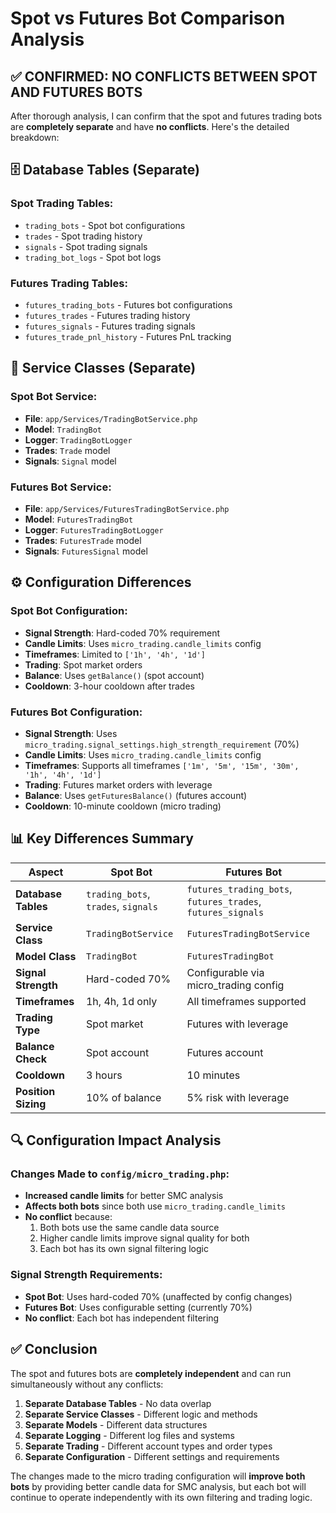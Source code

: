 # Spot vs Futures Bot Comparison Analysis

## ✅ **CONFIRMED: NO CONFLICTS BETWEEN SPOT AND FUTURES BOTS**

After thorough analysis, I can confirm that the spot and futures trading bots are **completely separate** and have **no conflicts**. Here's the detailed breakdown:

## 🗄️ **Database Tables (Separate)**

### Spot Trading Tables:
- `trading_bots` - Spot bot configurations
- `trades` - Spot trading history
- `signals` - Spot trading signals
- `trading_bot_logs` - Spot bot logs

### Futures Trading Tables:
- `futures_trading_bots` - Futures bot configurations
- `futures_trades` - Futures trading history
- `futures_signals` - Futures trading signals
- `futures_trade_pnl_history` - Futures PnL tracking

## 🔧 **Service Classes (Separate)**

### Spot Bot Service:
- **File**: `app/Services/TradingBotService.php`
- **Model**: `TradingBot`
- **Logger**: `TradingBotLogger`
- **Trades**: `Trade` model
- **Signals**: `Signal` model

### Futures Bot Service:
- **File**: `app/Services/FuturesTradingBotService.php`
- **Model**: `FuturesTradingBot`
- **Logger**: `FuturesTradingBotLogger`
- **Trades**: `FuturesTrade` model
- **Signals**: `FuturesSignal` model

## ⚙️ **Configuration Differences**

### Spot Bot Configuration:
- **Signal Strength**: Hard-coded 70% requirement
- **Candle Limits**: Uses `micro_trading.candle_limits` config
- **Timeframes**: Limited to `['1h', '4h', '1d']`
- **Trading**: Spot market orders
- **Balance**: Uses `getBalance()` (spot account)
- **Cooldown**: 3-hour cooldown after trades

### Futures Bot Configuration:
- **Signal Strength**: Uses `micro_trading.signal_settings.high_strength_requirement` (70%)
- **Candle Limits**: Uses `micro_trading.candle_limits` config
- **Timeframes**: Supports all timeframes `['1m', '5m', '15m', '30m', '1h', '4h', '1d']`
- **Trading**: Futures market orders with leverage
- **Balance**: Uses `getFuturesBalance()` (futures account)
- **Cooldown**: 10-minute cooldown (micro trading)

## 📊 **Key Differences Summary**

| Aspect | Spot Bot | Futures Bot |
|--------|----------|-------------|
| **Database Tables** | `trading_bots`, `trades`, `signals` | `futures_trading_bots`, `futures_trades`, `futures_signals` |
| **Service Class** | `TradingBotService` | `FuturesTradingBotService` |
| **Model Class** | `TradingBot` | `FuturesTradingBot` |
| **Signal Strength** | Hard-coded 70% | Configurable via micro_trading config |
| **Timeframes** | 1h, 4h, 1d only | All timeframes supported |
| **Trading Type** | Spot market | Futures with leverage |
| **Balance Check** | Spot account | Futures account |
| **Cooldown** | 3 hours | 10 minutes |
| **Position Sizing** | 10% of balance | 5% risk with leverage |

## 🔍 **Configuration Impact Analysis**

### Changes Made to `config/micro_trading.php`:
- **Increased candle limits** for better SMC analysis
- **Affects both bots** since both use `micro_trading.candle_limits`
- **No conflict** because:
  1. Both bots use the same candle data source
  2. Higher candle limits improve signal quality for both
  3. Each bot has its own signal filtering logic

### Signal Strength Requirements:
- **Spot Bot**: Uses hard-coded 70% (unaffected by config changes)
- **Futures Bot**: Uses configurable setting (currently 70%)
- **No conflict**: Each bot has independent filtering

## ✅ **Conclusion**

The spot and futures bots are **completely independent** and can run simultaneously without any conflicts:

1. **Separate Database Tables** - No data overlap
2. **Separate Service Classes** - Different logic and methods
3. **Separate Models** - Different data structures
4. **Separate Logging** - Different log files and systems
5. **Separate Trading** - Different account types and order types
6. **Separate Configuration** - Different settings and requirements

The changes made to the micro trading configuration will **improve both bots** by providing better candle data for SMC analysis, but each bot will continue to operate independently with its own filtering and trading logic.
